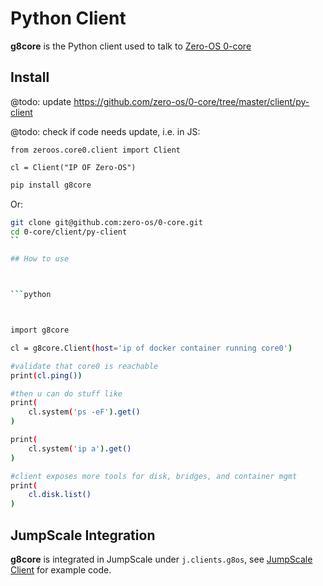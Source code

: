 # Python Client

**g8core** is the Python client used to talk to [Zero-OS 0-core](https://github.com/zero-os/0-core)

## Install

@todo: update https://github.com/zero-os/0-core/tree/master/client/py-client

@todo: check if code needs update, i.e. in JS:
```
from zeroos.core0.client import Client

cl = Client("IP OF Zero-OS")
```


```bash
pip install g8core
```

Or:

```bash
git clone git@github.com:zero-os/0-core.git
cd 0-core/client/py-client
``

## How to use



```python



import g8core

cl = g8core.Client(host='ip of docker container running core0')

#validate that core0 is reachable
print(cl.ping())

#then u can do stuff like
print(
    cl.system('ps -eF').get()
)

print(
    cl.system('ip a').get()
)

#client exposes more tools for disk, bridges, and container mgmt
print(
    cl.disk.list()
)
```

## JumpScale Integration

**g8core** is integrated in JumpScale under `j.clients.g8os`, see [JumpScale Client](jumpscale.md) for example code.
